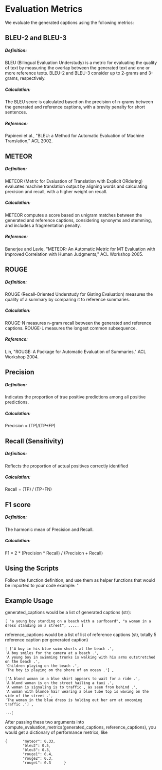 # Evaluation Metrics
We evaluate the generated captions using the following metrics:

## BLEU-2 and BLEU-3
##### Definition: 
BLEU (Bilingual Evaluation Understudy) is a metric for evaluating the quality of text by measuring the overlap between the generated text and one or more reference texts. BLEU-2 and BLEU-3 consider up to 2-grams and 3-grams, respectively.
##### Calculation: 
The BLEU score is calculated based on the precision of n-grams between the generated and reference captions, with a brevity penalty for short sentences.
##### Reference: 
Papineni et al., "BLEU: a Method for Automatic Evaluation of Machine Translation," ACL 2002.

## METEOR
##### Definition: 
METEOR (Metric for Evaluation of Translation with Explicit ORdering) evaluates machine translation output by aligning words and calculating precision and recall, with a higher weight on recall.
##### Calculation: 
METEOR computes a score based on unigram matches between the generated and reference captions, considering synonyms and stemming, and includes a fragmentation penalty.
##### Reference: 
Banerjee and Lavie, "METEOR: An Automatic Metric for MT Evaluation with Improved Correlation with Human Judgments," ACL Workshop 2005.

## ROUGE
##### Definition: 
ROUGE (Recall-Oriented Understudy for Gisting Evaluation) measures the quality of a summary by comparing it to reference summaries.
##### Calculation: 
ROUGE-N measures n-gram recall between the generated and reference captions. ROUGE-L measures the longest common subsequence.
##### Reference: 
Lin, "ROUGE: A Package for Automatic Evaluation of Summaries," ACL Workshop 2004.

## Precision
##### Definition: 
Indicates the proportion of true positive predictions among all positive predictions.
##### Calculation: 
Precision = (TP)/(TP+FP)

## Recall (Sensitivity)
##### Definition: 
 Reflects the proportion of actual positives correctly identified
##### Calculation: 
Recall = (TP) / (TP+FN)

## F1 score
##### Definition: 
The harmonic mean of Precision and Recall.
##### Calculation: 
F1 = 2 * (Precision * Recall) / (Precision + Recall)

## Using the Scripts
Follow the function definition, and use them as helper functions that would be imported to your code
example: "

## Example Usage 
generated_captions would be a list of generated captions (str):
```
[ "a young boy standing on a beach with a surfboard", "a woman in a dress standing on a street", ..... ]
```

reference_captions would be a list of list of reference captions (str, totally 5 reference caption per generated caption)
```
[ ['A boy in his blue swim shorts at the beach .',
'A boy smiles for the camera at a beach .',
'A young boy in swimming trunks is walking with his arms outstretched on the beach .',
'Children playing on the beach .',
'The boy is playing on the shore of an ocean .'] ,

['A blond woman in a blue shirt appears to wait for a ride .', 
'A blond woman is on the street hailing a taxi .',
'A woman is signaling is to traffic , as seen from behind .',
'A woman with blonde hair wearing a blue tube top is waving on the side of the street .', 
'The woman in the blue dress is holding out her arm at oncoming traffic .'] ,

...]
```

After passing these two arguments into compute_evaluation_metrics(generated_captions, reference_captions), you would get a dictionary of performance metrics, like
```
{       "meteor": 0.33,
        "bleu2": 0.5,
        "bleu3": 0.3,
        "rouge1": 0.4,
        "rouge2": 0.3,
        "rougeL": 0.3      }
```





